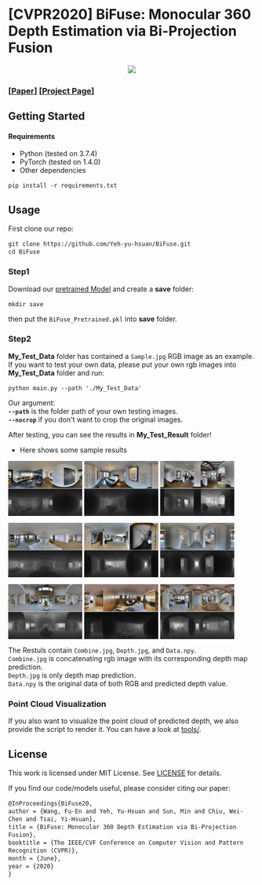 # [CVPR2020] BiFuse: Monocular 360 Depth Estimation via Bi-Projection Fusion

<p align='center'>
<img src='src/1690-teaser.gif'>
</p>

### [[Paper](http://openaccess.thecvf.com/content_CVPR_2020/papers/Wang_BiFuse_Monocular_360_Depth_Estimation_via_Bi-Projection_Fusion_CVPR_2020_paper.pdf)] [[Project Page](https://fuenwang.ml/project/bifuse/)]

## Getting Started
#### Requirements
- Python (tested on 3.7.4)
- PyTorch (tested on 1.4.0)
- Other dependencies
```
pip install -r requirements.txt
```

## Usage
First clone our repo:
```
git clone https://github.com/Yeh-yu-hsuan/BiFuse.git
cd BiFuse
```
### Step1
Download our [pretrained Model](https://drive.google.com/file/d/1EOEfyVuaJC1k5xAtqG37yXHxN-LnxA2n/view?usp=sharing) and create a **save** folder:
```
mkdir save
```
then put the ```BiFuse_Pretrained.pkl``` into **save** folder.
### Step2
**My_Test_Data** folder has contained a ```Sample.jpg``` RGB image as an example. <br> 
If you want to test your own data, please put your own rgb images into **My_Test_Data** folder and run:
```
python main.py --path './My_Test_Data'
```
Our argument: <br>
**```--path```** is the folder path of your own testing images.  <br>
**```--nocrop```**  if you don't want to crop the original images. <br>

After testing, you can see the results in **My_Test_Result** folder! <br>
+ Here shows some sample results
<p float="left">
  <img src="src/007.jpg" width="30%" align="middle"/>
  <img src="src/146.jpg" width="30%" align="middle"/>
  <img src="src/147.jpg" width="30%" align="middle"/>
</p>

<p float="left">
  <img src="src/200.jpg" width="30%" align="middle"/>
  <img src="src/232.jpg" width="30%" align="middle"/>
  <img src="src/246.jpg" width="30%" align="middle"/>
</p>

<p float="left">
  <img src="src/260.jpg" width="30%" align="middle" />
  <img src="src/272.jpg" width="30%" align="middle" />
  <img src="src/236.jpg" width="30%" align="middle" />
</p>


The Restuls contain ```Combine.jpg```, ```Depth.jpg```, and ```Data.npy```. <br>
```Combine.jpg``` is concatenating rgb image with its corresponding depth map prediction. <br>
```Depth.jpg``` is only depth map prediction. <br>
```Data.npy``` is the original data of both RGB and predicted depth value. <br>

### Point Cloud Visualization
If you also want to visualize the point cloud of predicted depth, we also provide the script to render it. You can have a look at [tools/](https://github.com/Yeh-yu-hsuan/BiFuse/tree/master/tools).

## License
This work is licensed under MIT License. See [LICENSE](LICENSE) for details. 

If you find our code/models useful, please consider citing our paper:
```
@InProceedings{BiFuse20,
author = {Wang, Fu-En and Yeh, Yu-Hsuan and Sun, Min and Chiu, Wei-Chen and Tsai, Yi-Hsuan},
title = {BiFuse: Monocular 360 Depth Estimation via Bi-Projection Fusion},
booktitle = {The IEEE/CVF Conference on Computer Vision and Pattern Recognition (CVPR)},
month = {June},
year = {2020}
}
```

